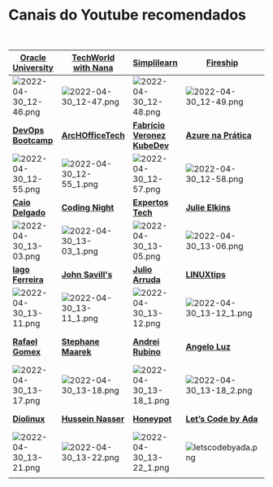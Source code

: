 # Canais do Youtube recomendados
<br>


| [**Oracle University**](https://www.youtube.com/c/OracleUniversity)|[**TechWorld<br>with Nana**](https://www.youtube.com/channel/UCdngmbVKX1Tgre699-XLlUA)|[**Simplilearn**](https://www.youtube.com/c/SimplilearnOfficial)|[**Fireship**](https://www.youtube.com/c/Fireship)|[**FreeCodeCamp**](https://www.youtube.com/c/Freecodecamp)|[**Gustavo Kalau**](https://www.youtube.com/c/GustavoKalau)|[**Go Cloud<br>Architects**](https://www.youtube.com/c/GoCloudArchitects)|
|--|--|--|--|--|--|--|
|![2022-04-30_12-46.png](https://drive.google.com/uc?export=view&id=1cG_s5A8VawLxumuYqViW9MBgHBTQfmZj)|![2022-04-30_12-47.png](https://drive.google.com/uc?export=view&id=1_FeGYf5CZHEcJuKcuZzU5_NFUeUMwE-g)|![2022-04-30_12-48.png](https://drive.google.com/uc?export=view&id=1SPf9ozhiiI0vHBkMJjCw3tZ-ApqiO50u)|![2022-04-30_12-49.png](https://drive.google.com/uc?export=view&id=1W9aFKnUmr3vpUGpllrNf8o5CCbe_2X4C)|![2022-04-30_12-51.png](https://drive.google.com/uc?export=view&id=1vnNNtUZm-Yf4W7lHioNno_K0VwAdnx1J)|![2022-04-30_12-52.png](https://drive.google.com/uc?export=view&id=16R8vqo1KGtgBAT8_-n660nZFMgG5L5An)|![2022-04-30_12-53.png](https://drive.google.com/uc?export=view&id=16iNlmPvMKEdvPZtV7WNOk54PHC1OUnOl)|
|[**DevOps Bootcamp**](https://www.youtube.com/c/DevOpsBootcamp)|[**ArcHOfficeTech**](https://www.youtube.com/c/ArcHOfficeTech)|[**Fabrício Veronez<br>KubeDev**](https://www.youtube.com/c/fabricioveronez)|[**Azure na Prática**](https://www.youtube.com/c/AzurenaPr%C3%A1tica)|[**SREBrasil**](https://www.youtube.com/c/SREBrasil1)|[**Cássio Botaro**](https://www.youtube.com/c/C%C3%A1ssioBotaro)|[**Bruno Russi**](https://www.youtube.com/channel/UCI_VM61NCdzOCyTAZuaie5w)|
|![2022-04-30_12-55.png](https://drive.google.com/uc?export=view&id=1MKbcL0zGeURxd8bWHS8KbuB5HcQ-JZ6O)|![2022-04-30_12-55_1.png](https://drive.google.com/uc?export=view&id=1nuguYzju97-_O16AFQ6LQW1W2VwJEcHE)|![2022-04-30_12-57.png](https://drive.google.com/uc?export=view&id=1-TwHmK3NgFXonJLzLJbBs0GG0b0nVova)|![2022-04-30_12-58.png](https://drive.google.com/uc?export=view&id=1Yuf_g5tPsntqDOLVCQP76KU59zZy912H)|![2022-04-30_12-59.png](https://drive.google.com/uc?export=view&id=136Z4qC2G9FEJpS8N5nI73IuoBQjgDu8O)|![2022-04-30_13-01.png](https://drive.google.com/uc?export=view&id=19V3Ejku1ayWYHroUhULdvX6PXKJzQqUZ)|![2022-04-30_13-01_1.png](https://drive.google.com/uc?export=view&id=1YP5h8pwDI2WN8qlcMEMBrvXO0zAyR-Ac)|
|[**Caio Delgado**](https://www.youtube.com/channel/UCQnpN5AUd36lnMHuIl_rihA)|[**Coding Night**](https://www.youtube.com/channel/UCLoVnmvp0fYn-BCK7yKTxUQ)|[**Expertos Tech**](https://www.youtube.com/c/ExpertosTech)|[**Julie Elkins**](https://www.youtube.com/c/JulieElkins)|[**The Cloud Bootcamp**](https://www.youtube.com/channel/UCWWBoGQZqlRpsavT-WEVxMA)|[**Fabio Akita**](https://www.youtube.com/user/AkitaOnRails)|[**Full Cycle**](https://www.youtube.com/channel/UCMUoZehUZBhLb8XaTc8TQrA)  |
|![2022-04-30_13-03.png](https://drive.google.com/uc?export=view&id=1ACCYrn_gpS0LknY7CMNfGappmR6mb-BY)|![2022-04-30_13-03_1.png](https://drive.google.com/uc?export=view&id=1-KnTYTnLeKGEmkkySNXuiaysaissVBjO)|![2022-04-30_13-05.png](https://drive.google.com/uc?export=view&id=1xnApZP7MJafHskCbt8BMr65YBrRhwfhz)|![2022-04-30_13-06.png](https://drive.google.com/uc?export=view&id=1agsDF5ttNdot1JtgJHHfL4hc2sCWjYe7)|![2022-04-30_13-07.png](https://drive.google.com/uc?export=view&id=1hF5wFs2L-Gfg9UqY5gRpNM_fwNcrRd85)|![2022-04-30_13-07_1.png](https://drive.google.com/uc?export=view&id=14rDEZ8j-UeAlaEceHyIqEVfQOl8pQlGR)|![2022-04-30_13-08.png](https://drive.google.com/uc?export=view&id=1WwpFgukhP4JV4FiFZSwasfLofXAXcGdQ)|
|[**Iago Ferreira**](https://www.youtube.com/channel/UCxdnVqoMYe95iq4ba-Y13BA)|[**John Savill's**](https://www.youtube.com/user/NTFAQGuy)|[**Julio Arruda**](https://www.youtube.com/user/julioarrudac)|[**LINUXtips**](https://www.youtube.com/user/linuxtipscanal)|[**Mateus Muller**](https://www.youtube.com/c/MateusMuller)|[**NetworkChuck**](https://www.youtube.com/user/NetworkChuck)|[**Punk do DevOps**](https://www.youtube.com/channel/UCyNp3i0UZeTL11CUBs9mZyA)|
|![2022-04-30_13-11.png](https://drive.google.com/uc?export=view&id=1A0_bOPzIhOf0ggP1ZsmqRfJ94uS5PuKl)|![2022-04-30_13-11_1.png](https://drive.google.com/uc?export=view&id=13B4QVF9KOdK8C7cLSnunbnslPf7o7Rd-)|![2022-04-30_13-12.png](https://drive.google.com/uc?export=view&id=160TY5aGiflvu78rQcK1cRd6uTGs2LrsC)|![2022-04-30_13-12_1.png](https://drive.google.com/uc?export=view&id=1EDaCMZ9wvAVMun1nQ_pXOPkkCNEeFpMy)|![2022-04-30_13-12_2.png](https://drive.google.com/uc?export=view&id=16WSICfGz9OVKjQrClyQjcy_m-hD7myo-)|![2022-04-30_13-12.png](https://drive.google.com/uc?export=view&id=1yDzCFE9JcYN0g5NyxOTeGnhcdgNJxTmI)|![2022-04-30_13-13.png](https://drive.google.com/uc?export=view&id=1qzUjPGnDPTszSrxN-Wa0CDSBY9coHNfh)|
|[**Rafael Gomex**](https://www.youtube.com/c/RafaelGomex/)|[**Stephane Maarek**](https://www.youtube.com/user/Nephaste20)|[**Andrei Rubino**](https://www.youtube.com/user/AndreiRubino)|[**Angelo Luz**](https://www.youtube.com/user/angelogluz)|[**Academind**](https://www.youtube.com/c/Academind)|[**AWS Training Center**](https://www.youtube.com/c/AWSTrainingCenter/)|[**Be A Better Dev**](https://www.youtube.com/c/BeABetterDev/)|
|![2022-04-30_13-17.png](https://drive.google.com/uc?export=view&id=1xr7fyBxkiJUmiff2SA51oBSipdZi4SCa)|![2022-04-30_13-18.png](https://drive.google.com/uc?export=view&id=1LtnHHTdzqDMBybX25w6X8slbvc0iU0vL)|![2022-04-30_13-18_1.png](https://drive.google.com/uc?export=view&id=1ctaigb2BTstxcShsSt0OEVphAqmL-lq3)|![2022-04-30_13-18_2.png](https://drive.google.com/uc?export=view&id=1hxQduMWdK2KsjfPFVwo0qO3O1tQg6rXi)|![2022-04-30_13-18_3.png](https://drive.google.com/uc?export=view&id=10zPQbpoFAbwuTDM14TbFIJRUpHu6_SQa)|![2022-04-30_13-18_4.png](https://drive.google.com/uc?export=view&id=1p29AcLmDDR3N3tpdUCk51qs1eBA1fN_z)|![2022-04-30_13-19.png](https://drive.google.com/uc?export=view&id=1uW05ijicRMUEPklugdZQRKCpQ3ffro0Q)|
|[**Diolinux**](https://www.youtube.com/user/Diolinux)|[**Hussein Nasser**](https://www.youtube.com/user/GISIGeometry)|[**Honeypot**](https://www.youtube.com/c/Honeypotio/)|[**Let’s Code by Ada**](https://www.youtube.com/c/LetsCodeBR)|[**Aprenda Go**](https://www.youtube.com/c/AprendaGo)|[**Canal da Cloud**](https://www.youtube.com/c/CanaldaCloud/)|
|![2022-04-30_13-21.png](https://drive.google.com/uc?export=view&id=1n2FACPnp43BYuZWNoclar9Yijcf08NGF)|![2022-04-30_13-22.png](https://drive.google.com/uc?export=view&id=1WLp6kUrfzbXrt7iEAKTLVmHZr1VWdXS-)|![2022-04-30_13-22_1.png](https://drive.google.com/uc?export=view&id=145UwpywbrH8Q2AORk7sClrfG4nNy2iJf)|![letscodebyada.png](https://drive.google.com/uc?export=view&id=1uEM2a4R2q1Dk2psu7MbllafA2w-oaVgM)|![2022-09-05_06-16.png](https://drive.google.com/uc?export=view&id=1WrHjFEK7mmnXewzt1ZnQWsHfzZXKy2d5)|![2022-09-06_06-13.png](https://drive.google.com/uc?export=view&id=1r2IZjTxxYV3YcOYxXeT69PUw7aEWwxhD)
|  |  |  |  |  |  |  |





